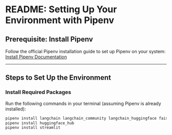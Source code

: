 # README: Setting Up Your Environment with Pipenv

## Prerequisite: Install Pipenv
Follow the official Pipenv installation guide to set up Pipenv on your system:  
[Install Pipenv Documentation](https://pipenv.pypa.io/en/latest/installation.html)

---

## Steps to Set Up the Environment

### Install Required Packages
Run the following commands in your terminal (assuming Pipenv is already installed):

```bash
pipenv install langchain langchain_community langchain_huggingface faiss-cpu pypdf
pipenv install huggingface_hub
pipenv install streamlit


